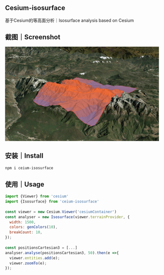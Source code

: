Cesium-isosurface
---

基于Cesium的等高面分析｜Isosurface analysis based on Cesium



## 截图｜Screenshot

![截图](./demo/index.png)



## 安装｜Install

```bash
npm i ceium-isosurface
```



## 使用｜Usage

```js
import {Viewer} from 'cesium'
import {Isosurface} from 'ceium-isosurface'

const viewer = new Cesium.Viewer('cesiumContainer')
const analyser = new Isosurface(viewer.terrainProvider, {
  width: 1500,
  colors: genColors(10),
  breakCount: 10,
});

const positionsCartesian3 = [...]
analyser.analyse(positionsCartesian3, 50).then(e =>{
  viewer.entities.add(e);
  viewer.zoomTo(e);
});
```





